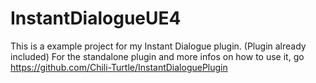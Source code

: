 # InstantDialogueUE4

This is a example project for my Instant Dialogue plugin. (Plugin already included)
For the standalone plugin and more infos on how to use it, go https://github.com/Chili-Turtle/InstantDialoguePlugin
